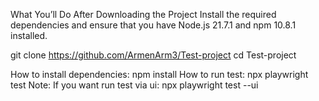 What You’ll Do After Downloading the Project
Install the required dependencies and ensure that you have Node.js 21.7.1 and npm 10.8.1 installed.

git clone https://github.com/ArmenArm3/Test-project
cd Test-project

How to install dependencies: npm install
How to run test: npx playwright test
Note: If you want run test via ui: npx playwright test --ui
